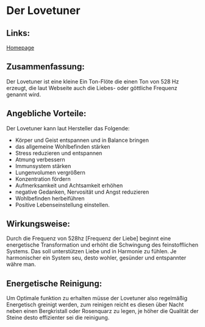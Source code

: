 # Der Lovetuner

## Links:
[Homepage](https://www.heavenseven.ch/)

## Zusammenfassung:
Der Lovetuner ist eine kleine Ein Ton-Flöte die einen Ton von 528 Hz erzeugt, die laut Webseite auch die Liebes- oder göttliche Frequenz genannt wird.

## Angebliche Vorteile:
Der Lovetuner kann laut Hersteller das Folgende:
* Körper und Geist entspannen und in Balance bringen
* das allgemeine Wohlbefinden stärken
* Stress reduzieren und entspannen
* Atmung verbessern
* Immunsystem stärken
* Lungenvolumen vergrößern
* Konzentration fördern
* Aufmerksamkeit und Achtsamkeit erhöhen
* negative Gedanken, Nervosität und Angst reduzieren
* Wohlbefinden herbeiführen
* Positive Lebenseinstellung einstellen.

## Wirkungsweise:
Durch die Frequenz von 528hz [Frequenz der Liebe] beginnt eine energetische Transformation und erhöht die  Schwingung des feinstofflichen Systems.
Das soll unterstützen Liebe und in Harmonie zu fühlen. Je harmonischer ein System seu, desto wohler, gesünder und entspannter währe man.

## Energetische Reinigung:
Um Optimale funktion zu erhalten müsse der Lovetuner also regelmäßig Energetisch greinigt werden,
zum reinigen reicht es diesen über Nacht neben einen Bergkristall oder Rosenquarz zu legen, je höher
die Qualität der Steine desto effizienter sei die reinigung.
